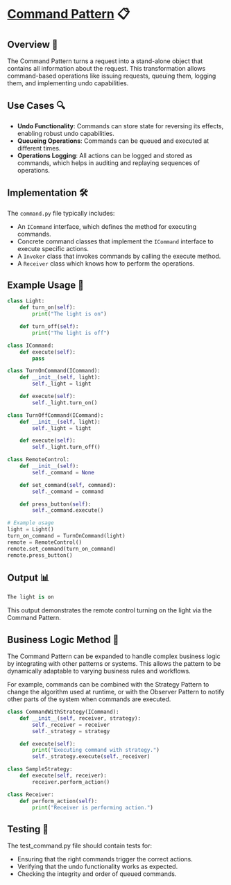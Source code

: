 # [Command Pattern](../) 📋

## Overview 📖
The Command Pattern turns a request into a stand-alone object that contains all information about the request. This transformation allows command-based operations like issuing requests, queuing them, logging them, and implementing undo capabilities.

## Use Cases 🔍
- **Undo Functionality**: Commands can store state for reversing its effects, enabling robust undo capabilities.
- **Queueing Operations**: Commands can be queued and executed at different times.
- **Operations Logging**: All actions can be logged and stored as commands, which helps in auditing and replaying sequences of operations.

## Implementation 🛠️
The `command.py` file typically includes:
- An `ICommand` interface, which defines the method for executing commands.
- Concrete command classes that implement the `ICommand` interface to execute specific actions.
- A `Invoker` class that invokes commands by calling the execute method.
- A `Receiver` class which knows how to perform the operations.

## Example Usage 📝
```python
class Light:
    def turn_on(self):
        print("The light is on")

    def turn_off(self):
        print("The light is off")

class ICommand:
    def execute(self):
        pass

class TurnOnCommand(ICommand):
    def __init__(self, light):
        self._light = light

    def execute(self):
        self._light.turn_on()

class TurnOffCommand(ICommand):
    def __init__(self, light):
        self._light = light

    def execute(self):
        self._light.turn_off()

class RemoteControl:
    def __init__(self):
        self._command = None

    def set_command(self, command):
        self._command = command

    def press_button(self):
        self._command.execute()

# Example usage
light = Light()
turn_on_command = TurnOnCommand(light)
remote = RemoteControl()
remote.set_command(turn_on_command)
remote.press_button()
```
## Output 📊
```python
The light is on
```
This output demonstrates the remote control turning on the light via the Command Pattern.



## Business Logic Method 🧠
The Command Pattern can be expanded to handle complex business logic by integrating with other patterns or systems. This allows the pattern to be dynamically adaptable to varying business rules and workflows.

For example, commands can be combined with the Strategy Pattern to change the algorithm used at runtime, or with the Observer Pattern to notify other parts of the system when commands are executed.

```python
class CommandWithStrategy(ICommand):
    def __init__(self, receiver, strategy):
        self._receiver = receiver
        self._strategy = strategy

    def execute(self):
        print("Executing command with strategy.")
        self._strategy.execute(self._receiver)

class SampleStrategy:
    def execute(self, receiver):
        receiver.perform_action()

class Receiver:
    def perform_action(self):
        print("Receiver is performing action.")
```
## Testing 🧪
The test_command.py file should contain tests for:
- Ensuring that the right commands trigger the correct actions.
- Verifying that the undo functionality works as expected.
- Checking the integrity and order of queued commands.